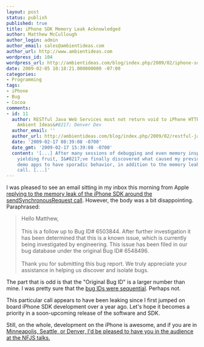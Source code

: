 ```yaml
---
layout: post
status: publish
published: true
title: iPhone SDK Memory Leak Acknowledged
author: Matthew McCullough
author_login: admin
author_email: sales@ambientideas.com
author_url: http://www.ambientideas.com
wordpress_id: 104
wordpress_url: http://ambientideas.com/blog/index.php/2009/02/iphone-sdk-memory-leak-acknowledged/
date: 2009-02-05 10:18:21.000000000 -07:00
categories:
- Programming
tags:
- iPhone
- Bug
- Cocoa
comments:
- id: 11
  author: RESTful Java Web Services must not return void to iPhone HTTP Services &laquo;
    Ambient Ideas&#8217; Denver Dev
  author_email: ''
  author_url: http://ambientideas.com/blog/index.php/2009/02/restful-java-web-services-must-not-return-void-to-iphone-http-services/
  date: '2009-02-17 08:39:08 -0700'
  date_gmt: '2009-02-17 15:39:08 -0700'
  content: '[...] After many sessions of debugging and even memory inspection not
    yielding fruit, I&#8217;ve finally discovered what caused my previous RESTful
    demo apps to have sporadic behavior, in addition to the memory leak of the synchronous
    call. [...]'
---
```

<p>I was pleased to see an email sitting in my inbox this morning from Apple <a href="http://ambientideas.com/blog/index.php/2009/01/iphone-sdk-cocoa-restful-web-services-memory-leak/" target="_blank">replying to the memory leak of the iPhone SDK around the sendSynchronousRequest call</a>. However, the body was a bit disappointing. Paraphrased:</p>
<blockquote>
  <p>Hello Matthew,<br />
  <br />
  This is a follow up to Bug ID# 6503844. After further investigation it has been determined that this is a known issue, which is currently being investigated by engineering. This issue has been filed in our bug database under the original Bug ID# 6548496.<br />
  <br />
  Thank you for submitting this bug report. We truly appreciate your assistance in helping us discover and isolate bugs.</p>
</blockquote>
<p>The part that is odd is that the "Original Bug ID" is a larger number than mine. I was pretty sure that the <a href="http://radar.apple.com" target="_blank">bug IDs were sequential</a>. Perhaps not.</p>
<p>This particular call appears to have been leaking since I first jumped on board iPhone SDK development over a year ago. Let's hope it becomes a priority in a soon-upcoming release of the software and SDK.</p>
<p>Still, on the whole, development on the iPhone is awesome, and if you are in <a href="http://www.nofluffjuststuff.com/conference/speaker/matthew_mccullough.html" target="_blank">Minneapolis, Seattle, or Denver, I'd be pleased to have you in the audience at the NFJS talks.</a></p>
